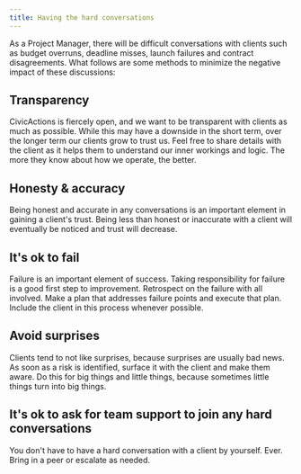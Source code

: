 ```yaml
---
title: Having the hard conversations
---
```


As a Project Manager, there will be difficult conversations with clients such as budget overruns, deadline misses, launch failures and contract disagreements. What follows are some methods to minimize the negative impact of these discussions:

## Transparency

CivicActions is fiercely open, and we want to be transparent with clients as much as possible. While this may have a downside in the short term, over the longer term our clients grow to trust us. Feel free to share details with the client as it helps them to understand our inner workings and logic. The more they know about how we operate, the better.

## Honesty & accuracy

Being honest and accurate in any conversations is an important element in gaining a client's trust. Being less than honest or inaccurate with a client will eventually be noticed and trust will decrease.

## It's ok to fail

Failure is an important element of success. Taking responsibility for failure is a good first step to improvement. Retrospect on the failure with all involved. Make a plan that addresses failure points and execute that plan. Include the client in this process whenever possible.

## Avoid surprises

Clients tend to not like surprises, because surprises are usually bad news. As soon as a risk is identified, surface it with the client and make them aware. Do this for big things and little things, because sometimes little things turn into big things.

## It's ok to ask for team support to join any hard conversations

You don't have to have a hard conversation with a client by yourself. Ever. Bring in a peer or escalate as needed.
